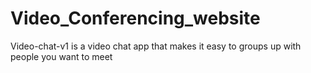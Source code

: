 # Video_Conferencing_website
Video-chat-v1 is a video chat app that makes it easy to groups up with people you want to meet
